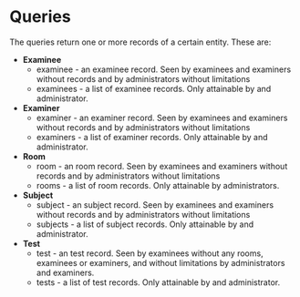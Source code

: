 # Queries
The queries return one or more records of a certain entity. These are:

* **Examinee**
  * examinee - an examinee record. Seen by examinees and examiners without records and by administrators without limitations
  * examinees - a list of examinee records. Only attainable by and administrator.
* **Examiner**
  * examiner - an examiner record. Seen by examinees and examiners without records and by administrators without limitations
  * examiners - a list of examiner records. Only attainable by and administrator.
* **Room**
  * room - an room record. Seen by examinees and examiners without records and by administrators without limitations
  * rooms - a list of room records. Only attainable by administrators.
* **Subject**
  * subject - an subject record. Seen by examinees and examiners without records and by administrators without limitations
  * subjects - a list of subject records. Only attainable by and administrator.
* **Test**
  * test - an test record. Seen by examinees without any rooms, examinees or examiners, and without limitations by administrators and examiners.
  * tests - a list of test records. Only attainable by and administrator.
